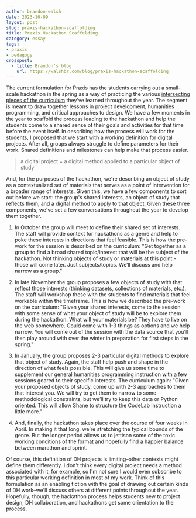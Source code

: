 ```yaml
---
author: brandon-walsh
date: 2023-10-09
layout: post
slug: praxis-hackathon-scaffolding
title: Praxis Hackathon Scaffolding
category: essay
tags:
- praxis
- pedagogy
crosspost:
  - title: Brandon's blog
    url: https://walshbr.com/blog/praxis-hackathon-scaffolding
---
```


The current formulation for Praxis has the students carrying out a small-scale hackathon in the spring as a way of practicing the various [intersecting pieces of the curriculum](https://walshbr.com/blog/connecting-community/) they've learned throughout the year. The segment is meant to draw together lessons in project development, humanities programming, and critical approaches to design. We have a few moments in the year to scaffold the process leading to the hackathon and help the students come to a shared sense of their goals and activities for that time before the event itself. In describing how the process will work for the students, I proposed that we start with a working definition for digital projects. After all, groups always struggle to define parameters for their work. Shared definitions and milestones can help make that process easier. 

> a digital project = a digital method applied to a particular object of study

And, for the purposes of the hackathon, we're describing an object of study as a contextualized set of materials that serves as a point of intervention for a broader range of interests. Given this, we have a few components to sort out before we start: the group's shared interests, an object of study that reflects them, and a digital method to apply to that object. Given these three components, we've set a few conversations throughout the year to develop them together. 

1. In October the group will meet to define their shared set of interests. The staff will provide context for hackathons as a genre and help to poke these interests in directions that feel feasible. This is how the pre-work for the session is described on the curriculum:
  "Get together as a group to find a broad shared topic/interest that will be the subject of the hackathon. Not thinking objects of study or materials at this point - those will come later. Just subjects/topics. We’ll discuss and help narrow as a group."

2. In late November the group proposes a few objects of study with that reflect those interests (thinking datasets, collections of materials, etc.). The staff will workshop these with the students to find materials that feel workable within the timeframe. This is how we described the pre-work on the curriculum:
 "Given your shared interests, come to the session with some sense of what your object of study will be to explore them during the hackathon. What will your materials be? They have to live on the web somewhere. Could come with 1-3 things as options and we help narrow. You will come out of the session with the data source that you’ll then play around with over the winter in preparation for first steps in the spring."

3. In January, the group proposes 2-3 particular digital methods to explore that object of study. Again, the staff help push and shape in the direction of what feels possible. This will give us some time to supplement our general humanities programming instruction with a few sessions geared to their specific interests. The curriculum again:
 "Given your proposed objects of study, come up with 2-3 approaches to them that interest you. We will try to get them to narrow to some methodological constraints, but we’ll try to keep this data or Python oriented. This will allow Shane to structure the CodeLab instruction a little more."

4. And, finally, the hackathon takes place over the course of four weeks in April. In making it that long, we're stretching the typical bounds of the genre. But the longer period allows us to jettison some of the toxic working conditions of the format and hopefully find a happier balance between marathon and sprint.

Of course, this definition of DH projects is limiting–other contexts might define them differently. I don't think every digital project needs a method associated with it, for example, so I'm not sure I would even subscribe to this particular working definition in most of my work. Think of this formulation as an enabling fiction with the goal of drawing out certain kinds of DH work–we'll discuss others at different points throughout the year. Hopefully, though, the hackathon process helps students new to project design, DH collaboration, and hackathons get some orientation to the process.